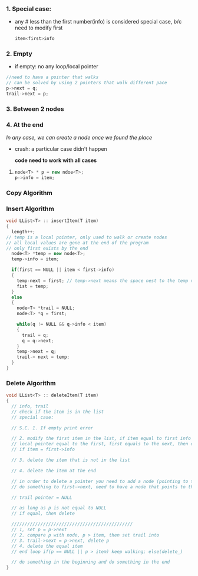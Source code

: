 ### 1. Special case:

- any # less than the first number(info) is considered special case, b/c need to modify first
  ```cpp
  item<first>info
  ```

### 2. Empty

- if empty: no any loop/local pointer

```cpp
//need to have a pointer that walks
// can be solved by using 2 pointers that walk different pace
p->next = q;
trail->next = p;

```

### 3. Between 2 nodes

### 4. At the end

_In any case, we can create a node once we found the place_

- crash: a particular case didn't happen

  **code need to work with all cases**

1. ```cpp
   node<T> * p = new ndoe<T>;
   p->info = item;
   ```

### Copy Algorithm

### Insert Algorithm

```cpp
void LList<T> :: insertItem(T item)
{
  length++;
// temp is a local pointer, only used to walk or create nodes
// all local values are gone at the end of the program
// only first exists by the end
  node<T> *temp = new node<T>;
  temp->info = item;

  if(first == NULL || item < first->info)
  {
    temp-next = first; // temp->next means the space nest to the temp variable
    fist = temp;
  }
  else
  {
    node<T> *trail = NULL;
    node<T> *q = first;

    while(q != NULL && q->info < item)
    {
      trail = q;
      q = q->next;
    }
    temp->next = q;
    trail-> next = temp;
  }
}
```

### Delete Algorithm

```cpp
void LList<T> :: deleteItem(T item)
{
  // info, trail
  // check if the item is in the list
  // special case:

  // S.C. 1. If empty print error

  // 2. modify the first item in the list, if item equal to first info
  // local pointer equal to the first, first equals to the next, then delte first
  // if item = first->info

  // 3. delete the item that is not in the list

  // 4. delete the item at the end

  // in order to delete a pointer you need to add a node (pointing to the pointer)
  // do something to first->next, need to have a node that points to the first

  // trail pointer = NULL

  // as long as p is not equal to NULL
  // if equal, then delete

  //////////////////////////////////////////////
  // 1, set p = p->next
  // 2. compare p with node, p > item, then set trail into
  // 3. trail->next = p->next, delete p
  // 4. delete the equal item
  // end loop if(p == NULL || p > item) keep walking; else(delete_)

  // do something in the beginning and do something in the end
}


```
